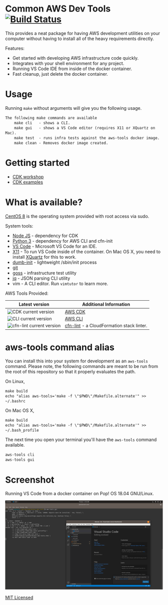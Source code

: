 # Common AWS Dev Tools [![Build Status][build-status]][build-url]

This provides a neat package for having AWS development utilities on your
computer without having to install all of the heavy requirements directly.

Features:

* Get started with developing AWS infrastructure code quickly.
* Integrates with your shell environment for any project.
* Running VS Code IDE from inside of the docker container.
* Fast cleanup, just delete the docker container.

# Usage

Running `make` without arguments will give you the following usage.

```
The following make commands are available
    make cli   - shows a CLI.
    make gui   - shows a VS Code editor (requires X11 or XQuartz on Mac).
    make test  - runs infra tests against the aws-tools docker image.
    make clean - Removes docker image created.
```

# Getting started

* [CDK workshop](https://cdkworkshop.com/30-python/20-create-project/100-cdk-init.html)
* [CDK examples](https://github.com/aws-samples/aws-cdk-examples)

# What is available?

[CentOS 8][cent] is the operating system provided with root access via sudo.

System tools:

* [Node JS][js] - dependency for CDK
* [Python 3][py] - dependency for AWS CLI and cfn-init
* [VS Code][code] - Microsoft VS Code for an IDE.
* [X11][X] - To run VS Code inside of the container.  On Mac OS X, you need to
  install [XQuartz][XQ] for this to work.
* [dumb-init][Yelp] - lightweight /sbin/init process
* [git][git]
* [goss][goss] - infrastructure test utility
* [jq][jq] - JSON parsing CLI utility
* vim - A CLI editor.  Run `vimtutor` to learn more.

AWS Tools Provided:

| Latest version | Additional Information |
| -------------- | ---------------------- |
| ![CDK current version](https://img.shields.io/node/v/aws-cdk?label=aws-cdk)        | [AWS CDK][cdk] |
| ![CLI current version](https://img.shields.io/pypi/v/awscli?label=awscli)          | [AWS CLI][cli] |
| ![cfn-lint current version](https://img.shields.io/pypi/v/cfn-lint?label=cfn-lint) | [cfn-lint][lint] - a CloudFormation stack linter. |

# aws-tools command alias

You can install this into your system for development as an `aws-tools` command.
Please note, the following commands are meant to be run from the root of this
repository so that it properly evaluates the path.

On Linux,

    make build
    echo "alias aws-tools='make -f \"$PWD\"/Makefile.alternate'" >> ~/.bashrc

On Mac OS X,

    make build
    echo "alias aws-tools='make -f \"$PWD\"/Makefile.alternate'" >> ~/.bash_profile

The next time you open your terminal you'll have the `aws-tools` command
available.

    aws-tools cli
    aws-tools gui

# Screenshot

Running VS Code from a docker container on Pop! OS 18.04 GNU/Linux.

![screenshot](screenshot.png)

[MIT Licensed](LICENSE.txt)

[XQ]: https://www.xquartz.org/
[X]: https://www.x.org/
[Yelp]: https://github.com/Yelp/dumb-init
[build-status]: https://travis-ci.com/samrocketman/docker-aws-tools.svg?branch=master
[build-url]: https://travis-ci.com/samrocketman/docker-aws-tools
[cdk]: https://aws.amazon.com/cdk/
[cent]: https://www.centos.org/about/
[cli]: https://aws.amazon.com/cli/
[code]: https://code.visualstudio.com/
[git]: https://git-scm.com/
[goss]: https://github.com/aelsabbahy/goss
[jq]: https://stedolan.github.io/jq/
[js]: https://nodejs.org/
[lint]: https://github.com/aws-cloudformation/cfn-python-lint
[py]: https://www.python.org/

